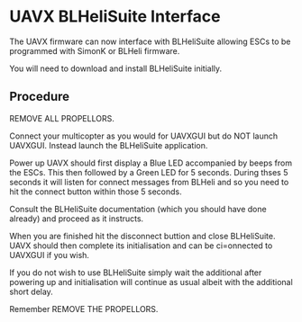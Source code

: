 # UAVX BLHeliSuite Interface #

The UAVX firmware can now interface with BLHeliSuite allowing ESCs to be programmed with SimonK or BLHeli firmware. 

You will need to download and install BLHeliSuite initially.

## Procedure ##

REMOVE ALL PROPELLORS.

Connect your multicopter as you would for UAVXGUI but do NOT launch UAVXGUI. Instead launch the BLHeliSuite application.

Power up UAVX should first display a Blue LED accompanied by beeps from the ESCs. This then followed by a Green LED for 5 seconds. During thses 5 seconds it will listen for connect messages from BLHeli 
and so you need to hit the connect button within those 5 seconds. 

Consult the BLHeliSuite documentation (which you should have done already) and proceed as it instructs.

When you are finished hit the disconnect buttion and close BLHeliSuite. UAVX should then complete its initialisation and can be ci=onnected to UAVXGUI if you wish.

If you do not wish to use BLHeliSuite simply wait the additional after powering up and initialisation will continue as usual albeit with the additional short delay.

Remember REMOVE THE PROPELLORS. 